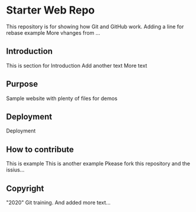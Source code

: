 # Starter Web Repo

This repository is for showing how Git and GitHub work.
Adding a line for rebase example
More vhanges from ...

## Introduction

This is section for Introduction
Add another text
More text

## Purpose

Sample website with plenty of files for demos

## Deployment
Deployment

## How to contribute

This is example
This is another example
Pkease fork this repository and the issius...

## Copyright

 "2020" Git training. And added more text...
